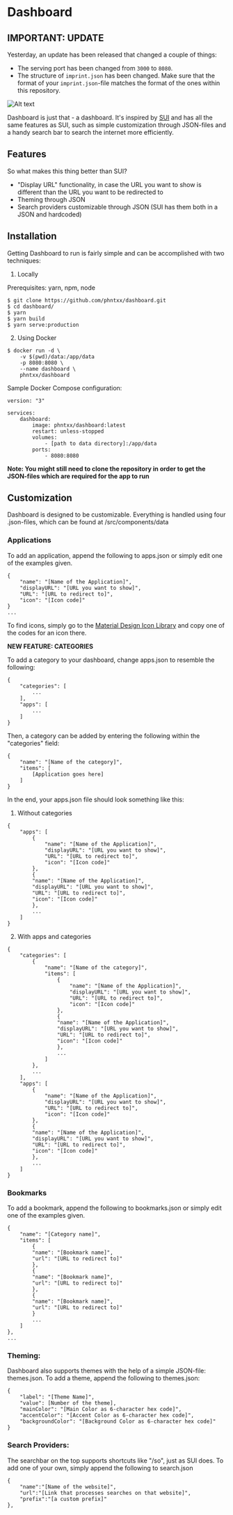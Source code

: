 # Dashboard

## IMPORTANT: UPDATE

Yesterday, an update has been released that changed a couple of things:

- The serving port has been changed from `3000` to `8080`.
- The structure of `imprint.json` has been changed. Make sure that the format of your `imprint.json`-file matches the format of the ones within this repository.

![Alt text](/screenshot.png?raw=true "screenshot")

Dashboard is just that - a dashboard. It's inspired by [SUI](https://github.com/jeroenpardon/sui) and has all the same features as SUI, such as simple customization through JSON-files and a handy search bar to search the internet more efficiently.

## Features

So what makes this thing better than SUI?

- "Display URL" functionality, in case the URL you want to show is different than the URL you want to be redirected to
- Theming through JSON
- Search providers customizable through JSON (SUI has them both in a JSON and hardcoded)

## Installation

Getting Dashboard to run is fairly simple and can be accomplished with two techniques:

1. Locally

Prerequisites: yarn, npm, node

```
$ git clone https://github.com/phntxx/dashboard.git
$ cd dashboard/
$ yarn
$ yarn build
$ yarn serve:production
```

2. Using Docker

```
$ docker run -d \
	-v $(pwd)/data:/app/data
	-p 8080:8080 \
	--name dashboard \
	phntxx/dashboard
```

Sample Docker Compose configuration:

```
version: "3"

services:
	dashboard:
		image: phntxx/dashboard:latest
		restart: unless-stopped
		volumes:
			- [path to data directory]:/app/data
		ports:
			- 8080:8080
```

**Note: You might still need to clone the repository in order to get the JSON-files which are required for the
app to run**

## Customization

Dashboard is designed to be customizable. Everything is handled using four .json-files, which can be found at /src/components/data

### Applications

To add an application, append the following to apps.json or simply edit one of the examples given.

```
{
	"name": "[Name of the Application]",
	"displayURL": "[URL you want to show]",
	"URL": "[URL to redirect to]",
	"icon": "[Icon code]"
}
...
```

To find icons, simply go to the [Material Design Icon Library](https://material.io/icons/) and copy one of the codes for an icon there.

**NEW FEATURE: CATEGORIES**

To add a category to your dashboard, change apps.json to resemble the following:

```
{
	"categories": [
		...
	],
	"apps": [
		...
	]
}

```

Then, a category can be added by entering the following within the "categories" field:

```
{
	"name": "[Name of the category]",
	"items": [
		[Application goes here]
	]
}
```

In the end, your apps.json file should look something like this:

1. Without categories

```
{
	"apps": [
		{
			"name": "[Name of the Application]",
			"displayURL": "[URL you want to show]",
			"URL": "[URL to redirect to]",
			"icon": "[Icon code]"
		},
		{
		"name": "[Name of the Application]",
		"displayURL": "[URL you want to show]",
		"URL": "[URL to redirect to]",
		"icon": "[Icon code]"
		},
		...
	]
}
```

2. With apps and categories

```
{
	"categories": [
		{
			"name": "[Name of the category]",
			"items": [
				{
					"name": "[Name of the Application]",
					"displayURL": "[URL you want to show]",
					"URL": "[URL to redirect to]",
					"icon": "[Icon code]"
				},
				{
				"name": "[Name of the Application]",
				"displayURL": "[URL you want to show]",
				"URL": "[URL to redirect to]",
				"icon": "[Icon code]"
				},
				...
			]
		},
		...
	],
	"apps": [
		{
			"name": "[Name of the Application]",
			"displayURL": "[URL you want to show]",
			"URL": "[URL to redirect to]",
			"icon": "[Icon code]"
		},
		{
		"name": "[Name of the Application]",
		"displayURL": "[URL you want to show]",
		"URL": "[URL to redirect to]",
		"icon": "[Icon code]"
		},
		...
	]
}
```

### Bookmarks

To add a bookmark, append the following to bookmarks.json or simply edit one of the examples given.

```
{
	"name": "[Category name]",
	"items": [
		{
		"name": "[Bookmark name]",
		"url": "[URL to redirect to]"
		},
		{
		"name": "[Bookmark name]",
		"url": "[URL to redirect to]"
		},
		{
		"name": "[Bookmark name]",
		"url": "[URL to redirect to]"
		}
		...
	]
},
...
```

### Theming:

Dashboard also supports themes with the help of a simple JSON-file: themes.json. To add a theme, append the following to themes.json:

```
{
	"label": "[Theme Name]",
	"value": [Number of the theme],
	"mainColor": "[Main Color as 6-character hex code]",
	"accentColor": "[Accent Color as 6-character hex code]",
	"backgroundColor": "[Background Color as 6-character hex code]"
}
```

### Search Providers:

The searchbar on the top supports shortcuts like "/so", just as SUI does. To add one of your own, simply append the following to search.json

```
{
	"name":"[Name of the website]",
	"url":"[Link that processes searches on that website]",
	"prefix":"[a custom prefix]"
},
```
